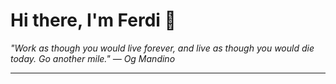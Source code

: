 <h1>Hi there, I'm Ferdi 👋</h1>

<p><em>
  "Work as though you would live forever, and live as though you would die today. Go another mile." — Og Mandino
</em></p>

---
